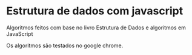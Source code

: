 # Estrutura de dados com javascript
Algoritmos feitos com base no livro Estrutura de Dados e algoritmos em JavaScript

Os algoritmos são testados no google chrome.
